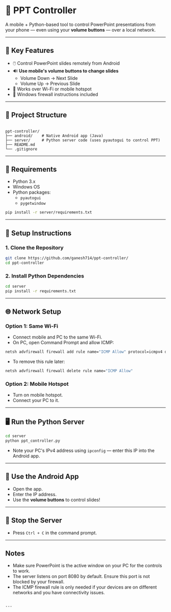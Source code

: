 
# 📱 PPT Controller

A mobile + Python-based tool to control PowerPoint presentations from your phone — even using your **volume buttons** — over a local network.

---

## 🎯 Key Features

- 🖱️ Control PowerPoint slides remotely from Android  
- 🔊 **Use mobile's volume buttons to change slides**
  - Volume Down → Next Slide
  - Volume Up → Previous Slide
- 📡 Works over Wi-Fi or mobile hotspot
- 🔐 Windows firewall instructions included

---

## 📁 Project Structure

```

ppt-controller/
├── android/    # Native Android app (Java)
├── server/     # Python server code (uses pyautogui to control PPT)
├── README.md
└── .gitignore

````

---

## 🧰 Requirements

- Python 3.x
- Windows OS
- Python packages:
  - `pyautogui`
  - `pygetwindow`

```bash
pip install -r server/requirements.txt
````

---

## 🚀 Setup Instructions

### 1. Clone the Repository

```bash
git clone https://github.com/ganesh714/ppt-controller/
cd ppt-controller
```

### 2. Install Python Dependencies

```bash
cd server
pip install -r requirements.txt
```

---

## 🌐 Network Setup

### Option 1: Same Wi-Fi

* Connect mobile and PC to the same Wi-Fi.
* On PC, open Command Prompt and allow ICMP:

```bash
netsh advfirewall firewall add rule name="ICMP Allow" protocol=icmpv4 dir=in action=allow
```

* To remove this rule later:

```bash
netsh advfirewall firewall delete rule name="ICMP Allow"
```

### Option 2: Mobile Hotspot

* Turn on mobile hotspot.
* Connect your PC to it.

---

## 🖥️ Run the Python Server

```bash
cd server
python ppt_controller.py
```

* Note your PC's IPv4 address using `ipconfig` — enter this IP into the Android app.

---

## 📱 Use the Android App

* Open the app.
* Enter the IP address.
* Use the **volume buttons** to control slides!

---

## 🛑 Stop the Server

* Press `Ctrl + C` in the command prompt.

---

## Notes

* Make sure PowerPoint is the active window on your PC for the controls to work.
* The server listens on port 8080 by default. Ensure this port is not blocked by your firewall.
* The ICMP firewall rule is only needed if your devices are on different networks and you have connectivity issues.

````

---


